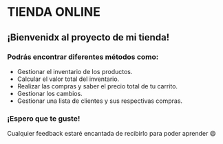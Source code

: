# TIENDA ONLINE
## ¡Bienvenidx al proyecto de mi tienda!

### Podrás encontrar diferentes métodos como:

- Gestionar el inventario de los productos.
- Calcular el valor total del inventario.
- Realizar las compras y saber el precio total de tu carrito.
- Gestionar los cambios.
- Gestionar una lista de clientes y sus respectivas compras.

### ¡Espero que te guste!

Cualquier feedback estaré encantada de recibirlo para poder aprender 😄
